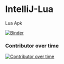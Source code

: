 # IntelliJ-Lua
Lua Apk

[![Binder](https://binder.pangeo.io/badge_logo.svg)](https://binder.pangeo.io/v2/gh/Naereen/badges/master)



### Contributor over time

[![Contributor over time](https://contributor-overtime-api.apiseven.com/contributors-svg?chart=contributorOverTime&repo=Naereen/badges)](https://www.apiseven.com/en/contributor-graph?chart=contributorOverTime&repo=Naereen/badges)




